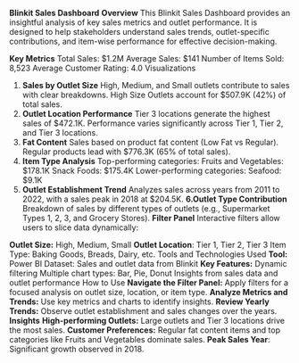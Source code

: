 **Blinkit Sales Dashboard**
**Overview**
This Blinkit Sales Dashboard provides an insightful analysis of key sales metrics and outlet performance. It is designed to help stakeholders understand sales trends, outlet-specific contributions, and item-wise performance for effective decision-making.

**Key Metrics**
Total Sales: $1.2M
Average Sales: $141
Number of Items Sold: 8,523
Average Customer Rating: 4.0
Visualizations
1. **Sales by Outlet Size**
High, Medium, and Small outlets contribute to sales with clear breakdowns.
High Size Outlets account for $507.9K (42%) of total sales.
2. **Outlet Location Performance**
Tier 3 locations generate the highest sales of $472.1K.
Performance varies significantly across Tier 1, Tier 2, and Tier 3 locations.
3. **Fat Content**
Sales based on product fat content (Low Fat vs Regular).
Regular products lead with $776.3K (65% of total sales).
4. **Item Type Analysis**
Top-performing categories:
Fruits and Vegetables: $178.1K
Snack Foods: $175.4K
Lower-performing categories:
Seafood: $9.1K
5. **Outlet Establishment Trend**
Analyzes sales across years from 2011 to 2022, with a sales peak in 2018 at $204.5K.
**6.Outlet Type Contribution**
Breakdown of sales by different types of outlets (e.g., Supermarket Types 1, 2, 3, and Grocery Stores).
**Filter Panel**
Interactive filters allow users to slice data dynamically:

**Outlet Size:** High, Medium, Small
**Outlet Location**: Tier 1, Tier 2, Tier 3
Item Type: Baking Goods, Breads, Dairy, etc.
Tools and Technologies Used
**Tool:** Power BI
Dataset: Sales and outlet data from Blinkit
**Key Features:**
Dynamic filtering
Multiple chart types: Bar, Pie, Donut
Insights from sales data and outlet performance
How to Use
**Navigate the Filter Panel:** Apply filters for a focused analysis on outlet size, location, or item type.
**Analyze Metrics and Trends:** Use key metrics and charts to identify insights.
**Review Yearly Trends:** Observe outlet establishment and sales changes over the years.
**Insights**
****High-performing Outlets:**** Large outlets and Tier 3 locations drive the most sales.
**Customer Preferences:** Regular fat content items and top categories like Fruits and Vegetables dominate sales.
**Peak Sales Year**: Significant growth observed in 2018.
